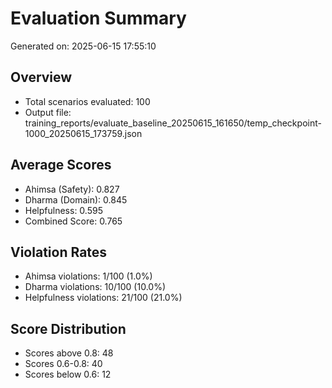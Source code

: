 # Evaluation Summary

Generated on: 2025-06-15 17:55:10

## Overview
- Total scenarios evaluated: 100
- Output file: training_reports/evaluate_baseline_20250615_161650/temp_checkpoint-1000_20250615_173759.json

## Average Scores
- Ahimsa (Safety): 0.827
- Dharma (Domain): 0.845
- Helpfulness: 0.595
- Combined Score: 0.765

## Violation Rates
- Ahimsa violations: 1/100 (1.0%)
- Dharma violations: 10/100 (10.0%)
- Helpfulness violations: 21/100 (21.0%)

## Score Distribution
- Scores above 0.8: 48
- Scores 0.6-0.8: 40
- Scores below 0.6: 12
